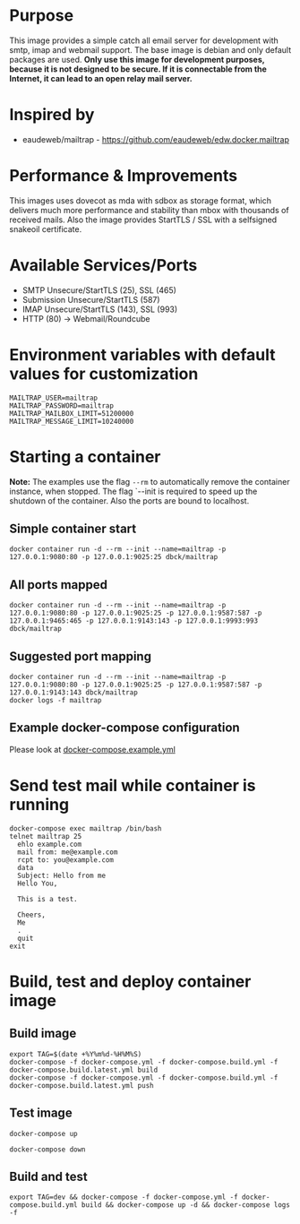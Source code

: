# Purpose

This image provides a simple catch all email server for development with smtp, imap and webmail support. The base image is debian and only default packages are used. **Only use this image for development purposes, because it is not designed to be secure. If it is connectable from the Internet, it can lead to an open relay mail server.**

# Inspired by

* eaudeweb/mailtrap - https://github.com/eaudeweb/edw.docker.mailtrap

# Performance & Improvements

This images uses dovecot as mda with sdbox as storage format, which delivers much more performance and stability than mbox with thousands of received mails. Also the image provides StartTLS / SSL with a selfsigned snakeoil certificate.

# Available Services/Ports

* SMTP Unsecure/StartTLS (25), SSL (465)
* Submission Unsecure/StartTLS (587)
* IMAP Unsecure/StartTLS (143), SSL (993)
* HTTP (80) -> Webmail/Roundcube

# Environment variables with default values for customization

```
MAILTRAP_USER=mailtrap
MAILTRAP_PASSWORD=mailtrap
MAILTRAP_MAILBOX_LIMIT=51200000
MAILTRAP_MESSAGE_LIMIT=10240000
```

# Starting a container

**Note:** The examples use the flag `--rm` to automatically remove the container instance, when stopped. The flag `--init is required to speed up the shutdown of the container. Also the ports are bound to localhost.

## Simple container start

```
docker container run -d --rm --init --name=mailtrap -p 127.0.0.1:9080:80 -p 127.0.0.1:9025:25 dbck/mailtrap
```

## All ports mapped

```
docker container run -d --rm --init --name=mailtrap -p 127.0.0.1:9080:80 -p 127.0.0.1:9025:25 -p 127.0.0.1:9587:587 -p 127.0.0.1:9465:465 -p 127.0.0.1:9143:143 -p 127.0.0.1:9993:993 dbck/mailtrap
```

## Suggested port mapping

```
docker container run -d --rm --init --name=mailtrap -p 127.0.0.1:9080:80 -p 127.0.0.1:9025:25 -p 127.0.0.1:9587:587 -p 127.0.0.1:9143:143 dbck/mailtrap
docker logs -f mailtrap
```

## Example docker-compose configuration

Please look at [docker-compose.example.yml](https://github.com/dbck/docker-mailtrap/blob/main/docker-compose.example.yml)

# Send test mail while container is running

```
docker-compose exec mailtrap /bin/bash
telnet mailtrap 25
  ehlo example.com
  mail from: me@example.com
  rcpt to: you@example.com
  data
  Subject: Hello from me
  Hello You,

  This is a test.

  Cheers,
  Me
  .
  quit
exit
```

# Build, test and deploy container image

## Build image

```
export TAG=$(date +%Y%m%d-%H%M%S)
docker-compose -f docker-compose.yml -f docker-compose.build.yml -f docker-compose.build.latest.yml build
docker-compose -f docker-compose.yml -f docker-compose.build.yml -f docker-compose.build.latest.yml push
```

## Test image

```
docker-compose up
```

```
docker-compose down
```

## Build and test

```
export TAG=dev && docker-compose -f docker-compose.yml -f docker-compose.build.yml build && docker-compose up -d && docker-compose logs -f
```